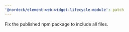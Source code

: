 ```yaml
---
'@nordeck/element-web-widget-lifecycle-module': patch
---
```


Fix the published npm package to include all files.
